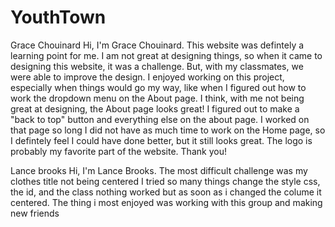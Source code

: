 # YouthTown


Grace Chouinard
    Hi, I'm Grace Chouinard. This website was defintely a learning point for me. I am not great at designing things, so when it came to designing this website, it was a challenge. But, with my classmates, we were able to improve the design. I enjoyed working on this project, especially when things would go my way, like when I figured out how to work the dropdown menu on the About page. I think, with me not being great at designing, the About page looks great! I figured out to make a "back to top" button and everything else on the about page. I worked on that page so long I did not have as much time to work on the Home page, so I defintely feel I could have done better, but it still looks great. The logo is probably my favorite part of the website. Thank you!




Lance brooks 
Hi, I'm Lance Brooks. The most difficult challenge was my clothes title not being centered I tried so many things change the style css, the id, and the class nothing worked but as soon as i changed the colume it centered. The thing i most enjoyed was working with this group and making new friends 